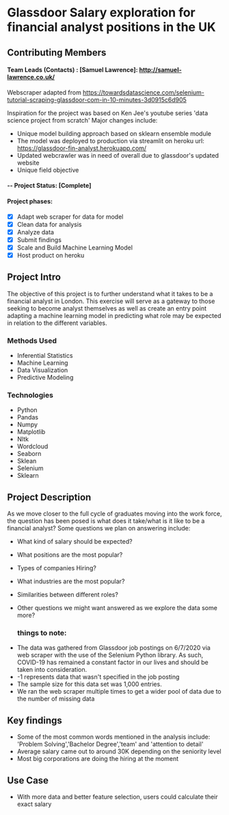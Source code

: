 # **Glassdoor Salary exploration for financial analyst positions in the UK**

## Contributing  Members

#### Team Leads (Contacts) : [Samuel Lawrence]: http://samuel-lawrence.co.uk/

Webscraper adapted from https://towardsdatascience.com/selenium-tutorial-scraping-glassdoor-com-in-10-minutes-3d0915c6d905

Inspiration for the project was based on Ken Jee's youtube series 'data science project from scratch'
Major changes include:
* Unique model building approach based on sklearn ensemble module
* The model was deployed to production via streamlit on heroku url: https://glassdoor-fin-analyst.herokuapp.com/
* Updated webcrawler was in need of overall due to glassdoor's updated website 
* Unique field objective

#### -- Project Status: [Complete]
#### Project phases:
- [x] Adapt web scraper for data for model
- [x] Clean data for analysis
- [x] Analyze data
- [x] Submit findings
- [x] Scale and Build Machine Learning Model
- [x] Host product on heroku

## Project Intro
The objective of this project is to further understand what it takes to be a financial analyst in London. This exercise will serve as a gateway to those seeking to become analyst themselves as well as create an entry point adapting a machine learning model in predicting what role may be expected in relation to the different variables. 

### Methods Used
* Inferential Statistics
* Machine Learning
* Data Visualization
* Predictive Modeling

### Technologies
* Python
* Pandas
* Numpy
* Matplotlib
* Nltk
* Wordcloud 
* Seaborn 
* Sklean
* Selenium
* Sklearn

## Project Description
As we move closer to the full cycle of graduates moving into the work force, the question has been posed is what does it take/what is it like to be a financial analyst? Some questions we plan on answering include:

- What kind of salary should be expected?
- What positions are the most popular?
- Types of companies Hiring?
- What industries are the most popular?
- Similarities between different roles?
- Other questions we might want answered as we explore the data some more?

    ### things to note:

* The data was gathered from Glassdoor job postings on 6/7/2020 via web scraper with the use of the Selenium Python library. As such, COVID-19  has remained a constant factor in our lives and should be taken into consideration.
* -1 represents data that wasn't specified in the job posting
* The sample size for this data set was 1,000 entries.
* We ran the web scraper multiple times to get a wider pool of data due to the number of missing data

## Key findings
- Some of the most common words mentioned in the analysis include: 'Problem Solving','Bachelor Degree','team' and 'attention to detail'
- Average salary came out to around 30K depending on the seniority level
- Most big corporations are doing the hiring at the moment

## Use Case
- With more data and better feature selection, users could calculate their exact salary 




